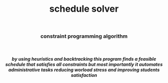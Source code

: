<p>
  <h1 align = "center">
    schedule solver
  </h1>
  <br>
  <h3 align = "center">
    constraint programming algorithm 
  </h3>
  <br>
  <h5 align = "center">
    by using heuristics and backtracking this program finds a feasible schedule that satisfies all constraints
    but most importantly it automates administrative tasks reducing worload stress and improving students satisfaction
  </h5>
</p>
